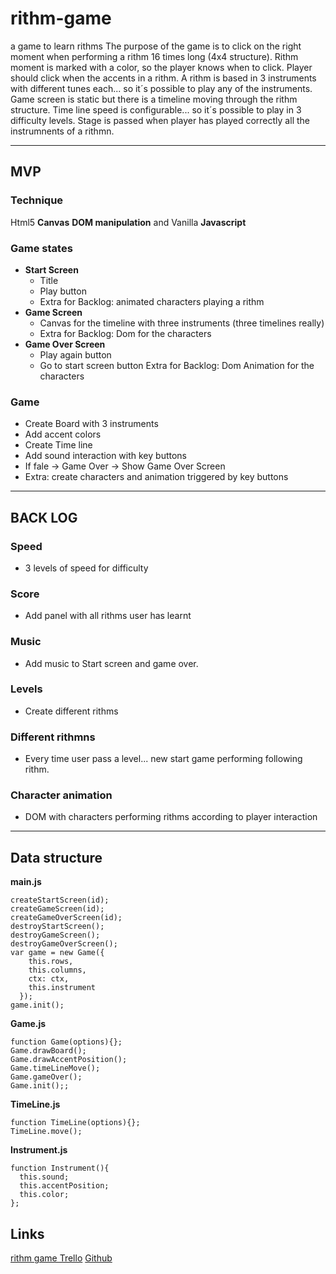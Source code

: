 # rithm-game
a game to learn rithms
The purpose of the game is to click on the right moment when performing a rithm 16 times long (4x4 structure).
Rithm moment is marked with a color, so the player knows when to click.
Player should click when the accents in a rithm.
A rithm is based in 3 instruments with different tunes each... so it´s possible to play any of the instruments.
Game screen is static but there is a timeline moving through the rithm structure. 
Time line speed is configurable... so it´s possible to play in 3 difficulty levels.
Stage is passed when player has played correctly all the instrumnents of a rithmn.
* * *
## MVP
### Technique
Html5 __Canvas__ __DOM manipulation__ and Vanilla __Javascript__
### Game states
* __Start Screen__
  * Title
  * Play button
  * Extra for Backlog: animated characters playing a rithm
* __Game Screen__
  * Canvas for the timeline with three instruments (three timelines really)
  * Extra for Backlog: Dom for the characters
* __Game Over Screen__
  * Play again button
  * Go to start screen button
  Extra for Backlog: Dom Animation for the characters
### Game
* Create Board with 3 instruments 
* Add accent colors
* Create Time line
* Add sound interaction with key buttons
* If fale -> Game Over -> Show Game Over Screen
* Extra: create characters and animation triggered by key buttons
* * *
## BACK LOG
### Speed
* 3 levels of speed for difficulty
### Score
* Add panel with all rithms user has learnt
### Music
* Add music to Start screen and game over.
### Levels
* Create different rithms
### Different rithmns
* Every time user pass a level... new start game performing following rithm.
### Character animation
* DOM with characters performing rithms according to player interaction
* * *
## Data structure
__main.js__
````
createStartScreen(id);
createGameScreen(id);
createGameOverScreen(id);
destroyStartScreen();
destroyGameScreen();
destroyGameOverScreen();
var game = new Game({
    this.rows,
    this.columns,
    ctx: ctx,
    this.instrument
  });
game.init();
````
__Game.js__
````
function Game(options){};
Game.drawBoard();
Game.drawAccentPosition();
Game.timeLineMove();
Game.gameOver();
Game.init();;
````
__TimeLine.js__
````
function TimeLine(options){};
TimeLine.move();
````
__Instrument.js__
````
function Instrument(){
  this.sound;
  this.accentPosition;
  this.color;
};
````
## Links
[rithm game Trello](https://trello.com/b/rSxjIfLj/rithm-game)
[Github](https://github.com/javivarelakdi/rithm-game)
